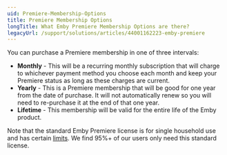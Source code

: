 ```yaml
---
uid: Premiere-Membership-Options
title: Premiere Membership Options
longTitle: What Emby Premiere Membership Options are there?
legacyUrl: /support/solutions/articles/44001162223-emby-premiere
---
```


You can purchase a Premiere membership in one of three intervals:
 
* **Monthly** - This will be a recurring monthly subscription that will charge to whichever payment method you choose each month and keep your Premiere status as long as these charges are current.
* **Yearly** - This is a Premiere membership that will be good for one year from the date of purchase.  It will not automatically renew so you will need to re-purchase it at the end of that one year.
* **Lifetime** - This membership will be valid for the entire life of the Emby product.

Note that the standard Emby Premiere license is for single household use and has certain [limits](Is-there-a-limit-to-Emby-Premiere).  We find 95%+ of our users only need this standard license.